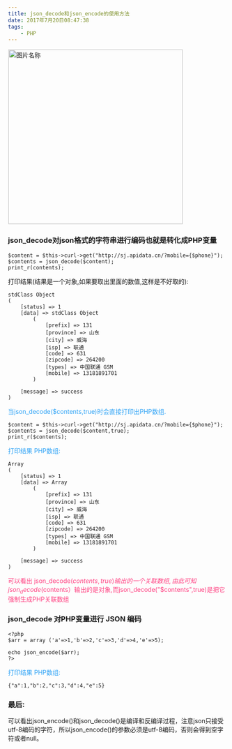 ```yaml
---
title: json_decode和json_encode的使用方法
date: 2017年7月20日08:47:38
tags:
	- PHP
---
```

<img src="http://otbcgjn6c.bkt.clouddn.com/b7d99088a8590acb40452860b6869c9668cad7751c128-xK4ZJh_fw658.jpg"  width = "400" alt="图片名称" align=center style="border:1px solid  #F6F6F6"/>

### json_decode对json格式的字符串进行编码也就是转化成PHP变量

```
$content = $this->curl->get("http://sj.apidata.cn/?mobile={$phone}");
$contents = json_decode($content);
print_r(contents);

```
打印结果(结果是一个对象,如果要取出里面的数值,这样是不好取的):
```
stdClass Object
(
    [status] => 1
    [data] => stdClass Object
        (
            [prefix] => 131
            [province] => 山东
            [city] => 威海
            [isp] => 联通
            [code] => 631
            [zipcode] => 264200
            [types] => 中国联通 GSM
            [mobile] => 13181891701
        )

    [message] => success
)
```
<font color="#2FA3F6">当json_decode($contents,true)时会直接打印出PHP数组.</font>


```
$content = $this->curl->get("http://sj.apidata.cn/?mobile={$phone}");
$contents = json_decode($content,true);
print_r($contents);

```

<font color="#2FA3F6">打印结果 PHP数组:</font>

```
Array
(
    [status] => 1
    [data] => Array
        (
            [prefix] => 131
            [province] => 山东
            [city] => 威海
            [isp] => 联通
            [code] => 631
            [zipcode] => 264200
            [types] => 中国联通 GSM
            [mobile] => 13181891701
        )

    [message] => success
)

```
<font color="#FF4081">可以看出 json_decode($contents,true)输出的一个关联数组,由此可知json_decode($contents）输出的是对象,而json_decode("$contents",true)是把它强制生成PHP关联数组</font>

### json_decode 对PHP变量进行 JSON 编码

```
<?php
$arr = array ('a'=>1,'b'=>2,'c'=>3,'d'=>4,'e'=>5);

echo json_encode($arr);
?>
```
<font color="#2FA3F6">打印结果 PHP数组:</font>
```
{"a":1,"b":2,"c":3,"d":4,"e":5}

```
### 最后:

可以看出json_encode()和json_decode()是编译和反编译过程，注意json只接受utf-8编码的字符，所以json_encode()的参数必须是utf-8编码，否则会得到空字符或者null。
